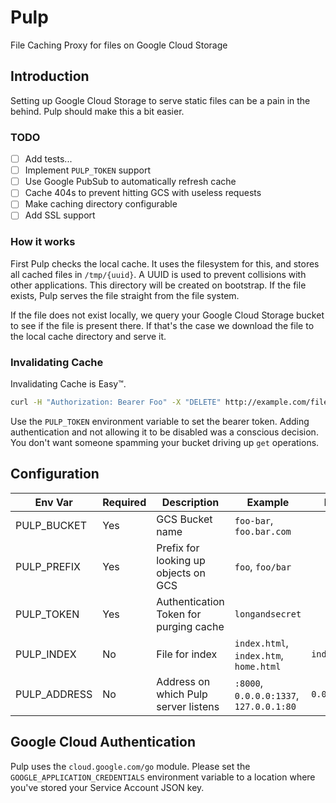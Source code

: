 # Pulp

File Caching Proxy for files on Google Cloud Storage

## Introduction

Setting up Google Cloud Storage to serve static files can be a pain in the behind. Pulp should make this a bit easier.

### TODO
- [ ] Add tests...
- [ ] Implement `PULP_TOKEN` support
- [ ] Use Google PubSub to automatically refresh cache
- [ ] Cache 404s to prevent hitting GCS with useless requests
- [ ] Make caching directory configurable
- [ ] Add SSL support

### How it works

First Pulp checks the local cache. It uses the filesystem for this, and stores all cached files in `/tmp/{uuid}`. 
A UUID is used to prevent collisions with other applications.
This directory will be created on bootstrap.
If the file exists, Pulp serves the file straight from the file system.

If the file does not exist locally, we query your Google Cloud Storage bucket to see if the file is present there. 
If that's the case we download the file to the local cache directory and serve it. 

### Invalidating Cache
Invalidating Cache is Easy™. 

```bash
curl -H "Authorization: Bearer Foo" -X "DELETE" http://example.com/file.png
```

Use the `PULP_TOKEN` environment variable to set the bearer token.
Adding authentication and not allowing it to be disabled was a conscious decision.
You don't want someone spamming your bucket driving up `get` operations.

## Configuration

| Env Var | Required | Description | Example | Default |
| - | - | - | - | - |
| PULP_BUCKET | Yes | GCS Bucket name | `foo-bar`, `foo.bar.com` | |
| PULP_PREFIX | Yes | Prefix for looking up objects on GCS | `foo`, `foo/bar` | |
| PULP_TOKEN   | Yes | Authentication Token for purging cache | `longandsecret` | | 
| PULP_INDEX  | No | File for index | `index.html`, `index.htm`, `home.html` | `index.html` |
| PULP_ADDRESS | No | Address on which Pulp server listens | `:8000`, `0.0.0.0:1337`, `127.0.0.1:80` | `0.0.0.0:8000` |

## Google Cloud Authentication

Pulp uses the `cloud.google.com/go` module. Please set the `GOOGLE_APPLICATION_CREDENTIALS` environment variable to a
location where you've stored your Service Account JSON key.